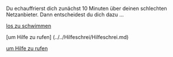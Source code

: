 Du echauffrierst dich zunächst 10 Minuten über deinen schlechten Netzanbieter. Dann entscheidest du dich dazu ...


[los zu schwimmen](../../schwimmen/schwimmen.md)

[um Hilfe zu rufen] (../../Hilfeschrei/Hilfeschrei.md)


[um Hilfe zu rufen](../../../Hilfeschrei/Hilfeschrei.md)